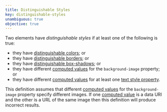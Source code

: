 ```yaml
---
title: Distinguishable Styles
key: distinguishable-styles
unambiguous: true
objective: true
---
```


Two elements have _distinguishable styles_ if at least one of the following is true:

- they have [distinguishable colors](#distinguishable-colors); or
- they have [distinguishable borders](#distinguishable-borders); or
- they have [distinguishable box-shadows](#distinguishable-box-shadows); or
- they have different [computed values][] for the `background-image` property; or
- they have different [computed values][] for at least one [text style property](#text-style-properties).

This definition assumes that different [computed values][] for the `background-image` property specify different images. If one [computed value][computed values] is a data URI and the other is a URL of the same image then this definition will produce incorrect results.

[computed values]: https://www.w3.org/TR/css-cascade/#computed-value 'Definition of computed values'